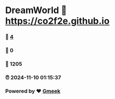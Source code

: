 # DreamWorld :link: https://co2f2e.github.io 
### :page_facing_up: [4](https://co2f2e.github.io/tag.html) 
### :speech_balloon: 0 
### :hibiscus: 1205 
### :alarm_clock: 2024-11-10 01:15:37 
### Powered by :heart: [Gmeek](https://github.com/Meekdai/Gmeek)
